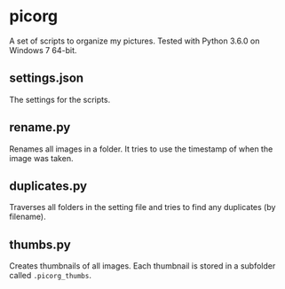 # picorg
A set of scripts to organize my pictures. Tested with Python 3.6.0 on Windows 7 64-bit.

## settings.json
The settings for the scripts.

## rename.py
Renames all images in a folder. It tries to use the timestamp of when the image was taken.

## duplicates.py
Traverses all folders in the setting file and tries to find any duplicates (by filename).

## thumbs.py
Creates thumbnails of all images. Each thumbnail is stored in a subfolder called `.picorg_thumbs`.
